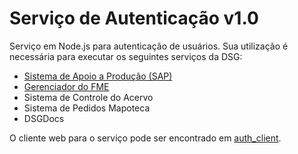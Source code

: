 ﻿# Serviço de Autenticação v1.0

Serviço em Node.js para autenticação de usuários. Sua utilização é necessária para executar os seguintes serviços da DSG:

- [Sistema de Apoio a Produção (SAP)](https://github.com/1cgeo/sap)
- [Gerenciador do FME](https://github.com/1cgeo/gerenciador_fme)
- Sistema de Controle do Acervo
- Sistema de Pedidos Mapoteca
- DSGDocs

O cliente web para o serviço pode ser encontrado em [auth_client](https://github.com/1cgeo/auth_client).
